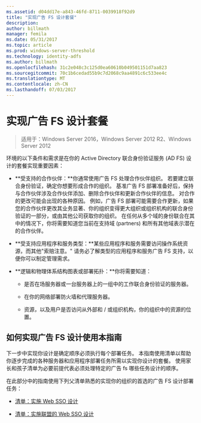 ```yaml
---
ms.assetid: d04dd17e-a843-46fd-8711-0039918f92d9
title: "实现广告 FS 设计套餐"
description: 
author: billmath
manager: femila
ms.date: 05/31/2017
ms.topic: article
ms.prod: windows-server-threshold
ms.technology: identity-adfs
ms.author: billmath
ms.openlocfilehash: 31c2e048c3c125d0ea60610b049501151d7aa823
ms.sourcegitcommit: 70c1b6cedad55b9c7d2068c9aa4891c6c533ee4c
ms.translationtype: MT
ms.contentlocale: zh-CN
ms.lasthandoff: 07/03/2017
---
```

# <a name="implementing-your-ad-fs-design-plan"></a>实现广告 FS 设计套餐

>适用于：Windows Server 2016，Windows Server 2012 R2、Windows Server 2012

环境的以下条件和需求是在你的 Active Directory 联合身份验证服务 \(AD FS\) 设计的套餐实现重要因素：  
  
-   **受支持的合作伙伴：**你通常使用广告 FS 处理合作伙伴组织。 若要建立联合身份验证，确定你想要形成合作的组织。 基准广告 FS 部署准备好后，保持与合作伙伴涉及合作伙伴添加、删除合作伙伴和更新合作伙伴的信息。 对合作的更改可能会出现的各种原因。 例如，广告 FS 部署可能需要合作更新，如果您的合作伙伴更改其业务显著、你的组织变得更大组织或组织机构的联合身份验证的一部分，或由其他公司获取你的组织。 在任何从多个域的身份联合在其中的情况下，你将需要知道您当前在支持域 \(partners\) 和所有其他域表示潜在的合作伙伴。  
  
-   **受支持应用程序和服务类型：**某些应用程序和服务需要访问操作系统资源，而其他"索赔注意。" 请务必了解类型的应用程序和服务广告 FS 支持，以便你可以制定管理需求。  
  
-   **逻辑和物理体系结构图表或部署拓扑：**你将需要知道：  
  
    -   是否在场服务器或一台服务器上的一组中的工作联合身份验证的服务器。  
  
    -   在你的网络部署防火墙和代理服务器。  
  
    -   资源，以及用户是否访问从外部和 / 或组织机构，你的组织中的资源的位置。  
  
## <a name="how-to-implement-your-ad-fs-design-using-this-guide"></a>如何实现广告 FS 设计使用本指南  
下一步中实现你设计是确定顺序必须执行每个部署任务。 本指南使用清单以帮助你逐步完成的各种服务器和应用程序部署任务所需以实现你设计的套餐。 使用家长和孩子清单为必要前提代表必须处理特定的广告 fs 哪些任务设计的顺序。  
  
在此部分中的指南使用下列父清单熟悉的实现你的组织的首选的广告 FS 设计部署任务：  
  
-   [清单：实施 Web SSO 设计](Checklist--Implementing-a-Web-SSO-Design.md)  
  
-   [清单：实施联盟的 Web SSO 设计](Checklist--Implementing-a-Federated-Web-SSO-Design.md)  
